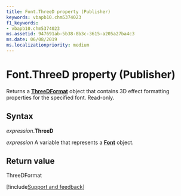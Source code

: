 ```yaml
---
title: Font.ThreeD property (Publisher)
keywords: vbapb10.chm5374023
f1_keywords:
- vbapb10.chm5374023
ms.assetid: 947691ab-5b38-8b3c-3615-a205a27ba4c3
ms.date: 06/08/2019
ms.localizationpriority: medium
---
```



# Font.ThreeD property (Publisher)

Returns a **[ThreeDFormat](Publisher.ThreeDFormat.md)** object that contains 3D effect formatting properties for the specified font. Read-only.


## Syntax

_expression_.**ThreeD**

_expression_ A variable that represents a **[Font](Publisher.Font.md)** object.


## Return value

ThreeDFormat



[!include[Support and feedback](~/includes/feedback-boilerplate.md)]